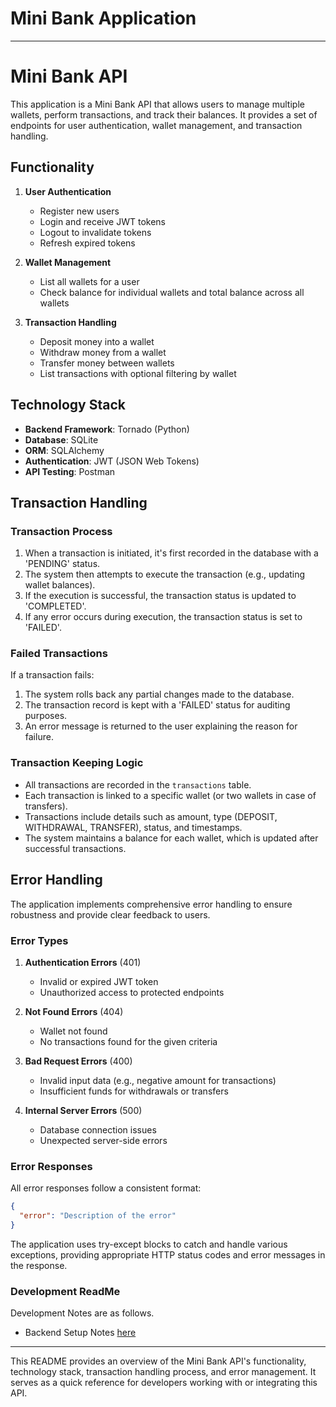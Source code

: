 # Mini Bank Application
---

# Mini Bank API

This application is a Mini Bank API that allows users to manage multiple wallets, perform transactions, and track their balances. It provides a set of endpoints for user authentication, wallet management, and transaction handling.

## Functionality

1. **User Authentication**
   - Register new users
   - Login and receive JWT tokens
   - Logout to invalidate tokens
   - Refresh expired tokens

2. **Wallet Management**
   - List all wallets for a user
   - Check balance for individual wallets and total balance across all wallets

3. **Transaction Handling**
   - Deposit money into a wallet
   - Withdraw money from a wallet
   - Transfer money between wallets
   - List transactions with optional filtering by wallet

## Technology Stack

- **Backend Framework**: Tornado (Python)
- **Database**: SQLite
- **ORM**: SQLAlchemy
- **Authentication**: JWT (JSON Web Tokens)
- **API Testing**: Postman

## Transaction Handling

### Transaction Process
1. When a transaction is initiated, it's first recorded in the database with a 'PENDING' status.
2. The system then attempts to execute the transaction (e.g., updating wallet balances).
3. If the execution is successful, the transaction status is updated to 'COMPLETED'.
4. If any error occurs during execution, the transaction status is set to 'FAILED'.

### Failed Transactions
If a transaction fails:
1. The system rolls back any partial changes made to the database.
2. The transaction record is kept with a 'FAILED' status for auditing purposes.
3. An error message is returned to the user explaining the reason for failure.

### Transaction Keeping Logic
- All transactions are recorded in the `transactions` table.
- Each transaction is linked to a specific wallet (or two wallets in case of transfers).
- Transactions include details such as amount, type (DEPOSIT, WITHDRAWAL, TRANSFER), status, and timestamps.
- The system maintains a balance for each wallet, which is updated after successful transactions.

## Error Handling

The application implements comprehensive error handling to ensure robustness and provide clear feedback to users.

### Error Types

1. **Authentication Errors** (401)
   - Invalid or expired JWT token
   - Unauthorized access to protected endpoints

2. **Not Found Errors** (404)
   - Wallet not found
   - No transactions found for the given criteria

3. **Bad Request Errors** (400)
   - Invalid input data (e.g., negative amount for transactions)
   - Insufficient funds for withdrawals or transfers

4. **Internal Server Errors** (500)
   - Database connection issues
   - Unexpected server-side errors

### Error Responses

All error responses follow a consistent format:

```json
{
  "error": "Description of the error"
}
```

The application uses try-except blocks to catch and handle various exceptions, providing appropriate HTTP status codes and error messages in the response.

### Development ReadMe

Development Notes are as follows.

- Backend Setup Notes [here](./project/backend/SETUP.md)

---

This README provides an overview of the Mini Bank API's functionality, technology stack, transaction handling process, and error management. It serves as a quick reference for developers working with or integrating this API.
